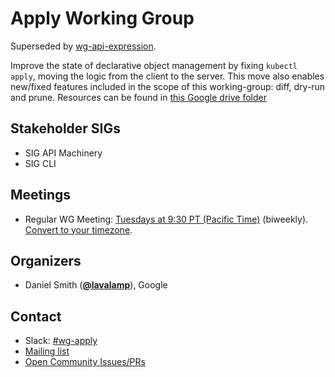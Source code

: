 <!---
This is an autogenerated file!

Please do not edit this file directly, but instead make changes to the
sigs.yaml file in the project root.

To understand how this file is generated, see https://git.k8s.io/community/generator/README.md
--->
# Apply Working Group

Superseded by [wg-api-expression](/wg-api-expression/README.md).

Improve the state of declarative object management by fixing `kubectl apply`, moving the logic from the client to the server. This move also enables new/fixed features included in the scope of this working-group: diff, dry-run and prune.
Resources can be found in [this Google drive folder](https://drive.google.com/drive/folders/1wlpgkS2gFZXdp4x2WlRsfUBxkFlt2Gx0)

## Stakeholder SIGs
* SIG API Machinery
* SIG CLI

## Meetings
* Regular WG Meeting: [Tuesdays at 9:30 PT (Pacific Time)](https://docs.google.com/document/d/1FQx0BPlkkl1Bn0c9ocVBxYIKojpmrS1CFP5h0DI68AE/edit) (biweekly). [Convert to your timezone](http://www.thetimezoneconverter.com/?t=9:30&tz=PT%20%28Pacific%20Time%29).

## Organizers

* Daniel Smith (**[@lavalamp](https://github.com/lavalamp)**), Google

## Contact
- Slack: [#wg-apply](https://kubernetes.slack.com/messages/wg-apply)
- [Mailing list](https://groups.google.com/forum/#!forum/kubernetes-wg-apply)
- [Open Community Issues/PRs](https://github.com/kubernetes/community/labels/wg%2Fapply)
<!-- BEGIN CUSTOM CONTENT -->

<!-- END CUSTOM CONTENT -->
